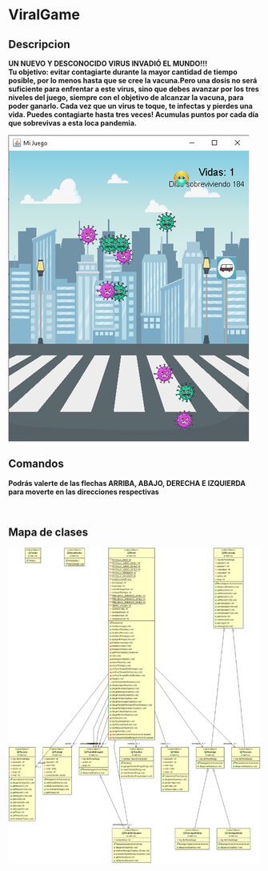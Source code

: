 # ViralGame

<!DOCTYPE html>
<html>
  <h2>Descripcion</h2>
  <p><strong>UN NUEVO Y DESCONOCIDO VIRUS INVADIÓ EL MUNDO!!!<strong></br> Tu objetivo: evitar contagiarte durante la mayor cantidad de tiempo posible, por lo menos hasta que se cree la vacuna.Pero una dosis no será suficiente para enfrentar a este virus, sino que debes avanzar por los tres niveles del juego, siempre con el objetivo de alcanzar la vacuna, para poder ganarlo. Cada vez que un virus te toque, te infectas y pierdes una vida. Puedes contagiarte hasta tres veces! Acumulas puntos por cada día que sobrevivas a esta loca pandemia. </p>
    <img src="https://github.com/AmiraK14/IFTS-16-2021-ViralGame/blob/main/imagenJuego.png">
  </br>
  <h2>Comandos</h2>
    <p>Podrás valerte de las flechas ARRIBA, ABAJO, DERECHA E IZQUIERDA para moverte en las direcciones respectivas</p>
   </br>
  <h2>Mapa de clases</h2>
    <img src="https://github.com/AmiraK14/IFTS-16-2021-ViralGame/blob/main/diagrama.png">
</html>
